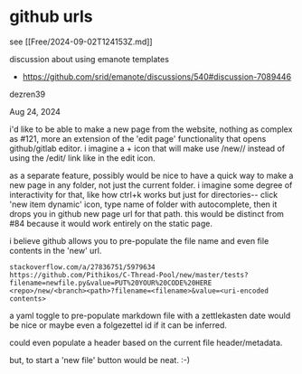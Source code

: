 # github urls
see [[Free/2024-09-02T124153Z.md]]

discussion about using emanote templates

- https://github.com/srid/emanote/discussions/540#discussion-7089446

dezren39

Aug 24, 2024

i'd like to be able to make a new page from the website, nothing as complex as #121, more an extension of the 'edit page' functionality that opens github/gitlab editor. i imagine a + icon that will make use <repo>/new/<branch>/<path> instead of using the /edit/ link like in the edit icon.

as a separate feature, possibly would be nice to have a quick way to make a new page in any folder, not just the current folder. i imagine some degree of interactivity for that, like how ctrl+k works but just for directories-- click 'new item dynamic' icon, type name of folder with autocomplete, then it drops you in github new page url for that path. this would be distinct from #84 because it would work entirely on the static page.

i believe github allows you to pre-populate the file name and even file contents in the 'new' url.

    stackoverflow.com/a/27836751/5979634
    https://github.com/Pithikos/C-Thread-Pool/new/master/tests?filename=newfile.py&value=PUT%20YOUR%20CODE%20HERE
    <repo>/new/<branch><path>?filename=<filename>&value=<uri-encoded contents>

a yaml toggle to pre-populate markdown file with a zettlekasten date would be nice or maybe even a folgezettel id if it can be inferred.

could even populate a header based on the current file header/metadata.

but, to start a 'new file' button would be neat. :-)
